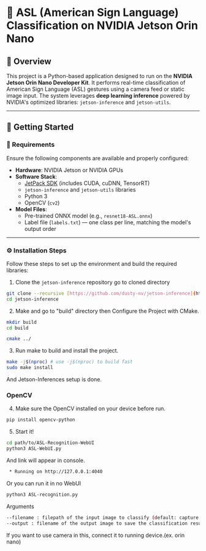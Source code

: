 # 🧠 ASL (American Sign Language) Classification on NVIDIA Jetson Orin Nano

## 📌 Overview
This project is a Python-based application designed to run on the **NVIDIA Jetson Orin Nano Developer Kit**. It performs real-time classification of American Sign Language (ASL) gestures using a camera feed or static image input. The system leverages **deep learning inference** powered by NVIDIA's optimized libraries: `jetson-inference` and `jetson-utils`.

---

## 🚀 Getting Started

### 🧩 Requirements

Ensure the following components are available and properly configured:

- **Hardware**: NVIDIA Jetson or NVIDIA GPUs
- **Software Stack**:
  - [JetPack SDK](https://developer.nvidia.com/embedded/jetpack) (includes CUDA, cuDNN, TensorRT)
  - `jetson-inference` and `jetson-utils` libraries
  - Python 3
  - OpenCV (`cv2`)
- **Model Files**:
  - Pre-trained ONNX model (e.g., `resnet18-ASL.onnx`)
  - Label file (`labels.txt`) — one class per line, matching the model's output order

---

### ⚙️ Installation Steps

Follow these steps to set up the environment and build the required libraries:

1.  Clone the `jetson-inference` repository go to cloned directory
```bash
git clone --recursive [https://github.com/dusty-nv/jetson-inference](https://github.com/dusty-nv/jetson-inference)
cd jetson-inference
```

2. Make and go to "build" directory then Configure the Project with CMake.
```bash
mkdir build
cd build

cmake ../
```

3. Run make to build and install the project.
```bash
make -j$(nproc) # use -j$(nproc) to build fast
sudo make install
```
And Jetson-Inferences setup is done.<br>
### OpenCV
4. Make sure the OpenCV installed on your device before run.
```bash
pip install opencv-python
```
5. Start it!
```bash
cd path/to/ASL-Recognition-WebUI
python3 ASL-WebUI.py
```
And link will appear in console.
```bash
 * Running on http://127.0.0.1:4040
```
Or you can run it in no WebUI
```bash
python3 ASL-recognition.py
```
Arguments
```bash
--filename : filepath of the input image to classify (default: capture from camera)
--output : filename of the output image to save the classification result (default: output.jpg)
```
If you want to use camera in this, connect it to running device.(ex. orin nano)
